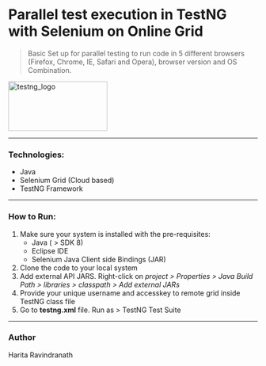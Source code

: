 # Parallel test execution in TestNG with Selenium on Online Grid

> Basic Set up for parallel testing to run code in 5 different browsers (Firefox, Chrome, IE, Safari and Opera), browser version and OS Combination.

<img src="https://i1.wp.com/makeseleniumeasy.com/wp-content/uploads/2018/07/TestNG.png?fit=1600%2C900" alt="testng_logo" width="200" height="100"/>

---
### Technologies: 
- Java
- Selenium Grid (Cloud based)
- TestNG Framework
---
### How to Run: 
1. Make sure your system is installed with the pre-requisites:
   - Java ( > SDK 8)
   - Eclipse IDE
   - Selenium Java Client side Bindings (JAR)
2. Clone the code to your local system
3. Add external API JARS. 
    Right-click on  *project > Properties > Java Build Path > libraries > classpath > Add external JARs*
4. Provide your unique username and accesskey to remote grid inside TestNG class file
5. Go to **testng.xml** file. Run as > TestNG Test Suite
---
### Author
Harita Ravindranath

